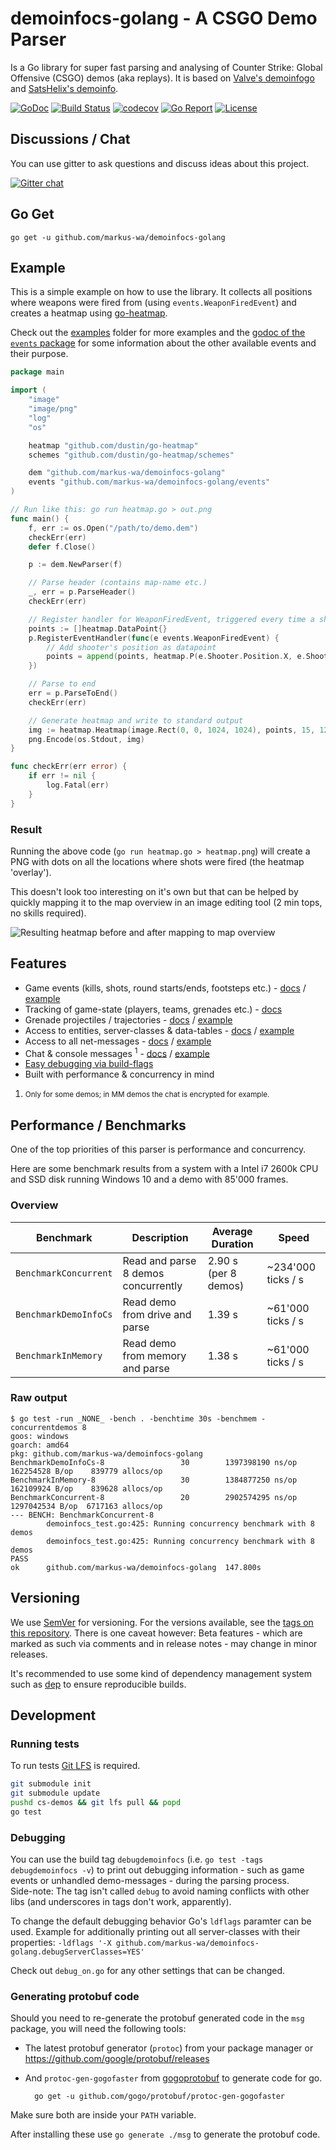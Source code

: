 # demoinfocs-golang - A CSGO Demo Parser

Is a Go library for super fast parsing and analysing of Counter Strike: Global Offensive (CSGO) demos (aka replays). It is based on [Valve's demoinfogo](https://github.com/ValveSoftware/csgo-demoinfo) and [SatsHelix's demoinfo](https://github.com/StatsHelix/demoinfo).

[![GoDoc](https://godoc.org/github.com/markus-wa/demoinfocs-golang?status.svg)](https://godoc.org/github.com/markus-wa/demoinfocs-golang)
[![Build Status](https://travis-ci.org/markus-wa/demoinfocs-golang.svg?branch=master)](https://travis-ci.org/markus-wa/demoinfocs-golang)
[![codecov](https://codecov.io/gh/markus-wa/demoinfocs-golang/branch/master/graph/badge.svg)](https://codecov.io/gh/markus-wa/demoinfocs-golang)
[![Go Report](https://goreportcard.com/badge/github.com/markus-wa/demoinfocs-golang)](https://goreportcard.com/report/github.com/markus-wa/demoinfocs-golang)
[![License](https://img.shields.io/badge/license-MIT-blue.svg?style=flat)](LICENSE.md)

## Discussions / Chat

You can use gitter to ask questions and discuss ideas about this project.

[![Gitter chat](https://badges.gitter.im/csgodemos/demoinfo-lib.png)](https://gitter.im/csgodemos/demoinfo-lib)

## Go Get

	go get -u github.com/markus-wa/demoinfocs-golang

## Example

This is a simple example on how to use the library. It collects all positions where weapons were fired from (using `events.WeaponFiredEvent`) and creates a heatmap using [go-heatmap](https://github.com/dustin/go-heatmap).

Check out the [examples](examples) folder for more examples and the [godoc of the `events` package](https://godoc.org/github.com/markus-wa/demoinfocs-golang/events) for some information about the other available events and their purpose.

```go
package main

import (
	"image"
	"image/png"
	"log"
	"os"

	heatmap "github.com/dustin/go-heatmap"
	schemes "github.com/dustin/go-heatmap/schemes"

	dem "github.com/markus-wa/demoinfocs-golang"
	events "github.com/markus-wa/demoinfocs-golang/events"
)

// Run like this: go run heatmap.go > out.png
func main() {
	f, err := os.Open("/path/to/demo.dem")
	checkErr(err)
	defer f.Close()

	p := dem.NewParser(f)

	// Parse header (contains map-name etc.)
	_, err = p.ParseHeader()
	checkErr(err)

	// Register handler for WeaponFiredEvent, triggered every time a shot is fired
	points := []heatmap.DataPoint{}
	p.RegisterEventHandler(func(e events.WeaponFiredEvent) {
		// Add shooter's position as datapoint
		points = append(points, heatmap.P(e.Shooter.Position.X, e.Shooter.Position.Y))
	})

	// Parse to end
	err = p.ParseToEnd()
	checkErr(err)

	// Generate heatmap and write to standard output
	img := heatmap.Heatmap(image.Rect(0, 0, 1024, 1024), points, 15, 128, schemes.AlphaFire)
	png.Encode(os.Stdout, img)
}

func checkErr(err error) {
	if err != nil {
		log.Fatal(err)
	}
}
```

### Result

Running the above code (`go run heatmap.go > heatmap.png`) will create a PNG with dots on all the locations where shots were fired (the heatmap 'overlay').

This doesn't look too interesting on it's own but that can be helped by quickly mapping it to the map overview in an image editing tool (2 min tops, no skills required).

![Resulting heatmap before and after mapping to map overview](https://raw.githubusercontent.com/markus-wa/demoinfocs-golang/master/examples/heatmap/heatmap.jpg)

## Features

* Game events (kills, shots, round starts/ends, footsteps etc.) - [docs](https://godoc.org/github.com/markus-wa/demoinfocs-golang/events) / [example](https://github.com/markus-wa/demoinfocs-golang/tree/master/examples/print-events)
* Tracking of game-state (players, teams, grenades etc.) - [docs](https://godoc.org/github.com/markus-wa/demoinfocs-golang#GameState)
* Grenade projectiles / trajectories - [docs](https://godoc.org/github.com/markus-wa/demoinfocs-golang#GameState.GrenadeProjectiles) / [example](https://github.com/markus-wa/demoinfocs-golang/tree/master/examples/nade-trajectories)
* Access to entities, server-classes & data-tables - [docs](https://godoc.org/github.com/markus-wa/demoinfocs-golang/sendtables#ServerClasses) / [example](https://github.com/markus-wa/demoinfocs-golang/tree/master/examples/entities)
* Access to all net-messages - [docs](https://godoc.org/github.com/markus-wa/demoinfocs-golang#NetMessageCreator) / [example](https://github.com/markus-wa/demoinfocs-golang/tree/master/examples/net-messages)
* Chat & console messages <sup id="achat1">1</sup> - [docs](https://godoc.org/github.com/markus-wa/demoinfocs-golang/events#ChatMessageEvent) / [example](https://github.com/markus-wa/demoinfocs-golang/tree/master/examples/print-events)
* [Easy debugging via build-flags](#debugging)
* Built with performance & concurrency in mind

1. <small id="f1">Only for some demos; in MM demos the chat is encrypted for example.</small>

## Performance / Benchmarks

One of the top priorities of this parser is performance and concurrency.

Here are some benchmark results from a system with a Intel i7 2600k CPU and SSD disk running Windows 10 and a demo with 85'000 frames.

### Overview

|Benchmark|Description|Average Duration|Speed|
|-|-|-|-|
|`BenchmarkConcurrent`|Read and parse 8 demos concurrently|2.90 s (per 8 demos)|~234'000 ticks / s|
|`BenchmarkDemoInfoCs`|Read demo from drive and parse|1.39 s|~61'000 ticks / s
|`BenchmarkInMemory`|Read demo from memory and parse|1.38 s|~61'000 ticks / s

### Raw output

```
$ go test -run _NONE_ -bench . -benchtime 30s -benchmem -concurrentdemos 8
goos: windows
goarch: amd64
pkg: github.com/markus-wa/demoinfocs-golang
BenchmarkDemoInfoCs-8                 30        1397398190 ns/op        162254528 B/op    839779 allocs/op
BenchmarkInMemory-8                   30        1384877250 ns/op        162109924 B/op    839628 allocs/op
BenchmarkConcurrent-8                 20        2902574295 ns/op        1297042534 B/op  6717163 allocs/op
--- BENCH: BenchmarkConcurrent-8
        demoinfocs_test.go:425: Running concurrency benchmark with 8 demos
        demoinfocs_test.go:425: Running concurrency benchmark with 8 demos
PASS
ok      github.com/markus-wa/demoinfocs-golang  147.800s
```

## Versioning

We use [SemVer](http://semver.org/) for versioning. For the versions available, see the [tags on this repository](https://github.com/markus-wa/demoinfocs-golang/tags).
There is one caveat however: Beta features - which are marked as such via comments and in release notes - may change in minor releases.

It's recommended to use some kind of dependency management system such as [dep](https://github.com/golang/dep) to ensure reproducible builds.

## Development

### Running tests

To run tests [Git LFS](https://git-lfs.github.com) is required.

```sh
git submodule init
git submodule update
pushd cs-demos && git lfs pull && popd
go test
```

### Debugging

You can use the build tag `debugdemoinfocs` (i.e. `go test -tags debugdemoinfocs -v`) to print out debugging information - such as game events or unhandled demo-messages - during the parsing process.<br>
Side-note: The tag isn't called `debug` to avoid naming conflicts with other libs (and underscores in tags don't work, apparently).

To change the default debugging behavior Go's `ldflags` paramter can be used. Example for additionally printing out all server-classes with their properties: `-ldflags '-X github.com/markus-wa/demoinfocs-golang.debugServerClasses=YES'`

Check out `debug_on.go` for any other settings that can be changed.

### Generating protobuf code

Should you need to re-generate the protobuf generated code in the `msg` package, you will need the following tools:

- The latest protobuf generator (`protoc`) from your package manager or https://github.com/google/protobuf/releases

- And `protoc-gen-gogofaster` from [gogoprotobuf](https://github.com/gogo/protobuf) to generate code for go.

		go get -u github.com/gogo/protobuf/protoc-gen-gogofaster

[//]: # "The go get above needs two tabs so it's displayed as a) as part of the last list entry and b) as a code-block"
[//]: # "Oh and don't try to move these comments above it either"

Make sure both are inside your `PATH` variable.

After installing these use `go generate ./msg` to generate the protobuf code.
